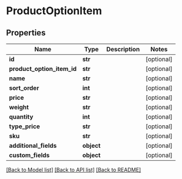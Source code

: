 # ProductOptionItem

## Properties
Name | Type | Description | Notes
------------ | ------------- | ------------- | -------------
**id** | **str** |  | [optional] 
**product_option_item_id** | **str** |  | [optional] 
**name** | **str** |  | [optional] 
**sort_order** | **int** |  | [optional] 
**price** | **str** |  | [optional] 
**weight** | **str** |  | [optional] 
**quantity** | **int** |  | [optional] 
**type_price** | **str** |  | [optional] 
**sku** | **str** |  | [optional] 
**additional_fields** | **object** |  | [optional] 
**custom_fields** | **object** |  | [optional] 

[[Back to Model list]](../README.md#documentation-for-models) [[Back to API list]](../README.md#documentation-for-api-endpoints) [[Back to README]](../README.md)


